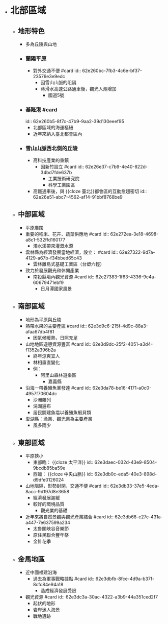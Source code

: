 - # 北部區域
	- ## 地形特色
		- 多為丘陵與山地
		- ### 蘭陽平原
			- 對外交通不便 #card
			  id:: 62e260bc-7fb3-4c6e-bf37-23576e3e9edc
				- 因雪山山脈的阻隔
				- 蔣滑水高速公路通車後，觀光人潮增加
					- 國道5號
		- ### 基隆港 #card
		  id:: 62e260b5-8f7c-47b9-9aa2-39d130eeef95
			- 北部區域的海運樞紐
			- 近年來納入臺北都會區內
		- ### 雪山山脈西北側的丘陵
			- 高科技產業的重鎮
				- 因新竹設立 #card
				  id:: 62e26e37-c7b9-4e40-822d-34bd7fde637b
					- 工業技術研究院
					- 科學工業園區
			- 高鐵通車後，與 {{cloze 臺北}}都會區的互動愈趨密切
			  id:: 62e26e51-abc7-4562-af14-91bbf8768be9
	- ## 中部區域
		- 平原廣闊
		- 重要的稻米、花卉、蔬菜供應地 #card
		  id:: 62e272ea-3e18-4698-a8c1-532ffd160177
			- 濁水溪帶來灌溉水源
		- 雲林縣為經濟發展當地經濟，設立： #card
		  id:: 62e27322-9d7a-4129-a67b-f34bbed65c43
			- 雲林離島式基礎工業區（台塑六輕）
		- 致力於發展觀光和休閒產業
			- 南投縣境內觀光資源 #card
			  id:: 62e27383-1f63-4336-9c4a-60679471ebf9
				- 日月潭國家風景
	- ## 南部區域
		- 地形為平原與丘陵
		- 熱帶水果的主要產區 #card
		  id:: 62e3d9c6-215f-4d9c-88a3-afaa67db4f81
			- 因氣候暖熱，日照充足
		- 山地地區遊憩資源豐富 #card
		  id:: 62e3d9dc-25f2-4051-a3d4-f1352a396b2a
			- 終年涼爽宜人
			- 林相垂直變化
			- 例：
				- 阿里山森林遊樂區
					- 嘉義縣
		- 沿海一帶養殖魚業發達 #card
		  id:: 62e3da78-be16-4171-a0c0-4957f70604dc
			- 沙洲羅列
			- 潟湖遍布
			- 居民闢建魚塭以養殖魚蝦貝類
		- 澎湖縣：漁業、觀光業為主要產業
			- 風多雨少
	- ## 東部區域
		- 平原狹小
			- 東部臨：  {{cloze 太平洋}}
			  id:: 62e3daec-032d-43e9-8504-9bcdb85ba59e
			- 西臨： {{cloze 中央山脈}}
			  id:: 62e3db0c-eda5-40e3-898d-d9dfe0126024
		- 山地阻隔，形勢封閉，交通不便 #card
		  id:: 62e3db33-37e5-4eda-8acc-9d197d8e3658
			- 經濟發展遲緩
			- 較好的環境品質
				- 觀光業的基礎
		- 近年來將自然景觀與觀光產業結合 #card
		  id:: 62e3db68-c27c-431a-a447-7e637599a234
			- 太魯閣峽谷音樂節
			- 原住民聯合豐年祭
			- 金針花季
	- ## 金馬地區
		- 近中國福建沿海
			- 過去為軍事戰略據點 #card
			  id:: 62e3dbfb-8fce-4d9a-b37f-8cfc84e94a18
				- 造成經濟發展受限
		- 觀光資源 #card
		  id:: 62e3dc3a-30ac-4322-a3b9-44a351ced2f7
			- 起伏的地形
			- 岩岸迷人海景
			- 戰地遺跡